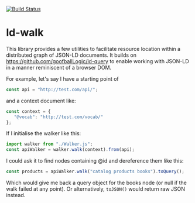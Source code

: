 [![Build Status](https://travis-ci.org/goofballLogic/ld-walk.svg?branch=master)](https://travis-ci.org/goofballLogic/ld-walk)

# ld-walk

This library provides a few utilities to facilitate resource location within a distributed graph of JSON-LD documents. It builds on https://github.com/goofballLogic/ld-query to enable working with JSON-LD in a manner reminiscent of a browser DOM.

For example, let's say I have a starting point of
```javascript
const api = "http://test.com/api/";
```

and a context document like:
```javascript
const context = {
   "@vocab": "http://test.com/vocab/"
};
```

If I initialise the walker like this:
```javascript
import walker from "./Walker.js";
const apiWalker = walker.walk(context).from(api);
```

I could ask it to find nodes containing @id and dereference them like this:
```javascript
const products = apiWalker.walk("catalog products books").toQuery();
```

Which would give me back a query object for the books node (or null if the walk failed at any point). Or alternatively, `toJSON()` would return raw JSON instead.
